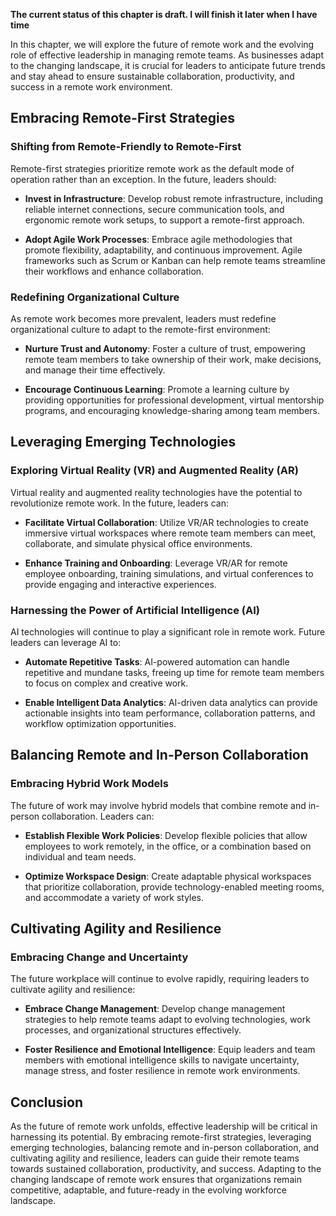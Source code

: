 **The current status of this chapter is draft. I will finish it later when I have time**

In this chapter, we will explore the future of remote work and the evolving role of effective leadership in managing remote teams. As businesses adapt to the changing landscape, it is crucial for leaders to anticipate future trends and stay ahead to ensure sustainable collaboration, productivity, and success in a remote work environment.

Embracing Remote-First Strategies
---------------------------------

### Shifting from Remote-Friendly to Remote-First

Remote-first strategies prioritize remote work as the default mode of operation rather than an exception. In the future, leaders should:

* **Invest in Infrastructure**: Develop robust remote infrastructure, including reliable internet connections, secure communication tools, and ergonomic remote work setups, to support a remote-first approach.

* **Adopt Agile Work Processes**: Embrace agile methodologies that promote flexibility, adaptability, and continuous improvement. Agile frameworks such as Scrum or Kanban can help remote teams streamline their workflows and enhance collaboration.

### Redefining Organizational Culture

As remote work becomes more prevalent, leaders must redefine organizational culture to adapt to the remote-first environment:

* **Nurture Trust and Autonomy**: Foster a culture of trust, empowering remote team members to take ownership of their work, make decisions, and manage their time effectively.

* **Encourage Continuous Learning**: Promote a learning culture by providing opportunities for professional development, virtual mentorship programs, and encouraging knowledge-sharing among team members.

Leveraging Emerging Technologies
--------------------------------

### Exploring Virtual Reality (VR) and Augmented Reality (AR)

Virtual reality and augmented reality technologies have the potential to revolutionize remote work. In the future, leaders can:

* **Facilitate Virtual Collaboration**: Utilize VR/AR technologies to create immersive virtual workspaces where remote team members can meet, collaborate, and simulate physical office environments.

* **Enhance Training and Onboarding**: Leverage VR/AR for remote employee onboarding, training simulations, and virtual conferences to provide engaging and interactive experiences.

### Harnessing the Power of Artificial Intelligence (AI)

AI technologies will continue to play a significant role in remote work. Future leaders can leverage AI to:

* **Automate Repetitive Tasks**: AI-powered automation can handle repetitive and mundane tasks, freeing up time for remote team members to focus on complex and creative work.

* **Enable Intelligent Data Analytics**: AI-driven data analytics can provide actionable insights into team performance, collaboration patterns, and workflow optimization opportunities.

Balancing Remote and In-Person Collaboration
--------------------------------------------

### Embracing Hybrid Work Models

The future of work may involve hybrid models that combine remote and in-person collaboration. Leaders can:

* **Establish Flexible Work Policies**: Develop flexible policies that allow employees to work remotely, in the office, or a combination based on individual and team needs.

* **Optimize Workspace Design**: Create adaptable physical workspaces that prioritize collaboration, provide technology-enabled meeting rooms, and accommodate a variety of work styles.

Cultivating Agility and Resilience
----------------------------------

### Embracing Change and Uncertainty

The future workplace will continue to evolve rapidly, requiring leaders to cultivate agility and resilience:

* **Embrace Change Management**: Develop change management strategies to help remote teams adapt to evolving technologies, work processes, and organizational structures effectively.

* **Foster Resilience and Emotional Intelligence**: Equip leaders and team members with emotional intelligence skills to navigate uncertainty, manage stress, and foster resilience in remote work environments.

Conclusion
----------

As the future of remote work unfolds, effective leadership will be critical in harnessing its potential. By embracing remote-first strategies, leveraging emerging technologies, balancing remote and in-person collaboration, and cultivating agility and resilience, leaders can guide their remote teams towards sustained collaboration, productivity, and success. Adapting to the changing landscape of remote work ensures that organizations remain competitive, adaptable, and future-ready in the evolving workforce landscape.
